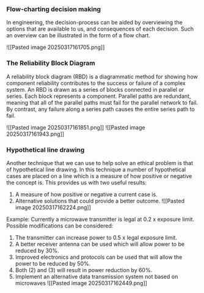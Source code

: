 ### Flow-charting decision making
In engineering, the decision-process can be aided by overviewing the options that are available to us, and consequences of each decision.
Such an overview can be illustrated in the form of a flow chart.

![[Pasted image 20250317161705.png]]
### The Reliability Block Diagram 
A reliability block diagram (RBD) is a diagrammatic method for showing how component reliability contributes to the success or failure of a complex system.
An RBD is drawn as a series of blocks connected in parallel or series. 
Each block represents a component. Parallel paths are redundant, meaning that all of the parallel paths must fail for the parallel network to fail. By contrast, any failure along a series path causes the entire series path to fail.

![[Pasted image 20250317161851.png]]
![[Pasted image 20250317161943.png]]

### Hypothetical line drawing 
Another technique that we can use to help solve an ethical problem is that of hypothetical line drawing. In this technique a number of hypothetical cases are placed on a line which is a measure of how positive or negative the concept is. 
This provides us with two useful results: 
1. A measure of how positive or negative a current case is. 
2. Alternative solutions that could provide a better outcome.
![[Pasted image 20250317162224.png]]

Example: Currently a microwave transmitter is legal at 0.2 x exposure limit. Possible modifications can be considered: 
1. The transmitter can increase power to 0.5 x legal exposure limit. 
2. A better receiver antenna can be used which will allow power to be reduced by 30%. 
3. Improved electronics and protocols can be used that will allow the power to be reduced by 50%. 
4. Both (2) and (3) will result in power reduction by 60%. 
5. Implement an alternative data transmission system not based on microwaves
![[Pasted image 20250317162449.png]]




